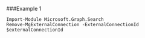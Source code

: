###Example 1
```
Import-Module Microsoft.Graph.Search
Remove-MgExternalConnection -ExternalConnectionId $externalConnectionId
```
